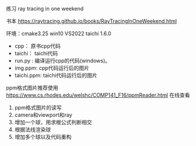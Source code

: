 练习 ray tracing in one weekend

书本
https://raytracing.github.io/books/RayTracingInOneWeekend.html


环境：cmake3.25 win10 VS2022 taichi 1.6.0

- cpp： 原书cpp代码
- taichi： taichi代码
- run.py : 编译运行cpp的代码(windows)。
- img.ppm: cpp代码运行后的图片
- taichi.ppm: taichi代码运行后的图片


ppm格式图片推荐使用
https://www.cs.rhodes.edu/welshc/COMP141_F16/ppmReader.html
在线查看


1. ppm格式图片的读写
2. camera和viewport和ray
3. 增加一个球，用求根公式判断相交
4. 根据法线渲染球
5. 增加多个球以及代码重构